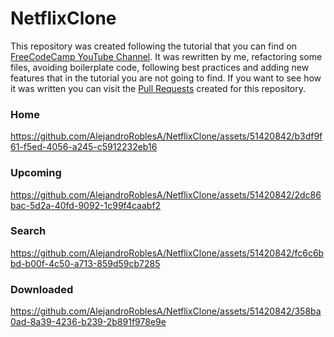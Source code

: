 # NetflixClone

This repository was created following the tutorial that you can find on [FreeCodeCamp YouTube Channel](https://www.youtube.com/watch?v=KCgYDCKqato).
It was rewritten by me, refactoring some files, avoiding boilerplate code, following best practices and adding new features that in the tutorial you are not going to find.
If you want to see how it was written you can visit the [Pull Requests](https://github.com/AlejandroRoblesA/NetflixClone/pulls?q=is%3Apr+is%3Aclosed) created for this repository.

### Home
https://github.com/AlejandroRoblesA/NetflixClone/assets/51420842/b3df9f61-f5ed-4056-a245-c5912232eb16

### Upcoming
https://github.com/AlejandroRoblesA/NetflixClone/assets/51420842/2dc86bac-5d2a-40fd-9092-1c99f4caabf2

### Search
https://github.com/AlejandroRoblesA/NetflixClone/assets/51420842/fc6c6bbd-b00f-4c50-a713-859d59cb7285

### Downloaded
https://github.com/AlejandroRoblesA/NetflixClone/assets/51420842/358ba0ad-8a39-4236-b239-2b891f978e9e
